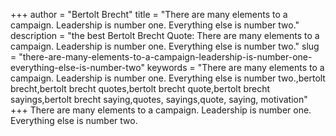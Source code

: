 +++
author = "Bertolt Brecht"
title = "There are many elements to a campaign. Leadership is number one. Everything else is number two."
description = "the best Bertolt Brecht Quote: There are many elements to a campaign. Leadership is number one. Everything else is number two."
slug = "there-are-many-elements-to-a-campaign-leadership-is-number-one-everything-else-is-number-two"
keywords = "There are many elements to a campaign. Leadership is number one. Everything else is number two.,bertolt brecht,bertolt brecht quotes,bertolt brecht quote,bertolt brecht sayings,bertolt brecht saying,quotes, sayings,quote, saying, motivation"
+++
There are many elements to a campaign. Leadership is number one. Everything else is number two.
